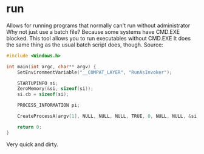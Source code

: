 # run
Allows for running programs that normally can't run without administrator
Why not just use a batch file?
Because some systems have CMD.EXE blocked. This tool allows you to run executables without CMD.EXE
It does the same thing as the usual batch script does, though.
Source:
```c
#include <Windows.h>

int main(int argc, char** argv) {
    SetEnvironmentVariable("__COMPAT_LAYER", "RunAsInvoker");

    STARTUPINFO si;
    ZeroMemory(&si, sizeof(si));
    si.cb = sizeof(si);

    PROCESS_INFORMATION pi;

    CreateProcessA(argv[1], NULL, NULL, NULL, TRUE, 0, NULL, NULL, &si, &pi);

    return 0;
}
```
Very quick and dirty.
